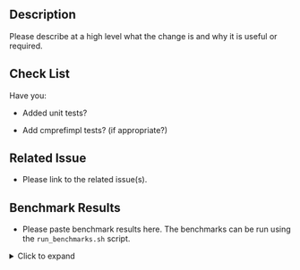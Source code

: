 ## Description

Please describe at a high level what the change is and why it is useful or
required.

## Check List

Have you:

- Added unit tests?

- Add cmprefimpl tests? (if appropriate?)

## Related Issue

- Please link to the related issue(s).

## Benchmark Results

- Please paste benchmark results here. The benchmarks can be run using the
  `run_benchmarks.sh` script.

<details>

<summary>Click to expand</summary>

```
PASTE BENCHMARKS HERE
```

</details>
